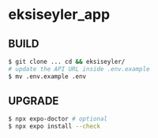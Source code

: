 # eksiseyler_app

## BUILD

```bash
$ git clone ... cd && eksiseyler/
# update the API URL inside .env.example
$ mv .env.example .env
```

## UPGRADE

```bash
$ npx expo-doctor # optional
$ npx expo install --check
```
